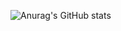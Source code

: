 ![Anurag's GitHub stats](https://github-readme-stats.vercel.app/api?username=isdlyusukeshimizu&show_icons=true&theme=radical)

